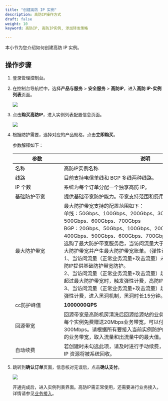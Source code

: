 ```yaml
---
title: "创建高防 IP 实例"
description: 高防IP操作方式
draft: false
weight: 10
keyword: 高防IP, 高防IP实例, 添加转发策略

---
```


本小节为您介绍如何创建高防 IP 实例。

## 操作步骤

1. 登录管理控制台。

2. 在控制台导航栏中，选择**产品与服务** > **安全服务** > **高防IP**，进入**高防 IP-实例列表**页面。

   ![](../../_images/01.png)

3. 点击**购买高防IP**，进入实例列表配置信息页面。

   ![](../../_images/02.png)

4. 根据防护需要，选择对应的产品规格，点击**立即购买**。

   参数解释如下：

   | <span style="display:inline-block;width:140px">参数</span> | <span style="display:inline-block;width:520px">说明</span>   |
   | ---------------------------------------------------------- | ------------------------------------------------------------ |
   | 名称                                                       | 高防IP实例名称                                               |
   | 线路                                                       | 目前支持电信单线和 BGP 多线两种线路。                        |
   | IP 个数                                                    | 系统为每个订单分配一个独享高防 IP。                          |
   | 基础防护带宽                                               | 提供基础带宽防护能力。带宽支持范围和费用请参见[高防 IP 计费](/security/antiddos_ip/billing/price/)。 |
   | 最大防护带宽                                               | 最大防护带宽支持的配置范围如下：<br>单线：50Gbps、100Gbps、200Gbps、300Gbps、400Gbps、500Gbps、600Gbps、700Gbps<br>BGP：20Gbps、50Gbps、100Gbps、200Gbps、300Gbps、400Gbps、500Gbps、600Gbps、700Gbps<br>选购了最大防护带宽服务后，当访问流量大于基础防护带宽时，会触发最大防护带宽并产生最大防护带宽账单。（弹性计费按天后付费）<br/>1、当访问流量（正常业务流量+攻击流量）未超过基础防护带宽值时，高防IP提供基础防护带宽防护。<br/>2、当访问流量（正常业务流量+攻击流量）超过基础防护带宽值时，但未超过最大防护带宽时，触发弹性计费，高防IP提供最大防护带宽防护。<br/>3、当访问流量（正常业务流量+攻击流量）超过最大防护带宽值时，触发弹性计费，进入黑洞机制，黑洞时长15分钟。 |
   | cc防护峰值                                                 | **1000000QPS**                                               |
   | 回源带宽                                                   | 回源带宽是高防机房清洗后回源给源站的业务流量带宽。<br>每个实例免费赠送20Mbps业务带宽，可以付费增加，最大支持300Mbps。请根据所有要接入当前实例防护的业务的整体规模估算需要的业务带宽，取入流量和出流量中的最大值。 |
   | 自动续费                                                   | 若创建时未勾选此项，请及时进行手动续费，否则实例到期后未续费高防 IP 资源将被系统回收。 |

   

5. 跳转到**确认订单**页面，信息核对无误后，点击**确认支付**。

   ![](../../_images/03.png)

   开通完成后，进入实例列表界面。高防IP需正常使用，还需要进行业务接入，详情请参见[业务接入](/security/antiddos_ip/quickstart/antiddos_access/)。

